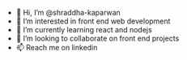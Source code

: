 - 👋 Hi, I’m @shraddha-kaparwan
- 👀 I’m interested in front end web development
- 🌱 I’m currently learning react and nodejs
- 💞️ I’m looking to collaborate on front end projects
- 📫 Reach me on linkedin

<!---
shraddha-kaparwan/shraddha-kaparwan is a ✨ special ✨ repository because its `README.md` (this file) appears on your GitHub profile.
You can click the Preview link to take a look at your changes.
--->
